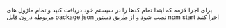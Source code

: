 برای اجرا لازمه که ابتدا تمام کدها را در سیستم خود دریافت کنید و تمام ماژول های مربوطه درون فایل package.json نصب شود و از طریق دستور npm start اجرا کنید
